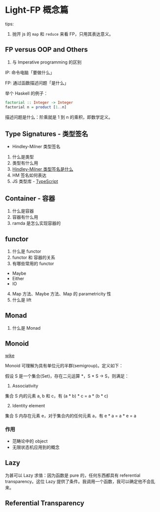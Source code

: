# Light-FP 概念篇

tips:

1. 抛开 js 的 `map` 和 `reduce` 来看 FP，只用其表达意义。

## FP versus OOP and Others

1. 与 Imperative programming 的区别

IP: 命令电脑「要做什么」

FP: 通过函数描述问题「是什么」

举个 Haskell 的例子：

```haskell
factorial :: Integer -> Integer
factorial n = product [1..n]
```

描述问题是什么：阶乘就是 1 到 n 的乘积，即数学定义。

## Type Signatures - 类型签名

- Hindley-Milner 类型签名

1. 什么是类型
2. 类型有什么用
3. [Hindley-Milner 类型签名是什么](https://www.zybuluo.com/darwin-yuan/note/424724)
4. HM 签名如何表达
5. JS 类型库 - [TypeScript](https://ts.xcatliu.com/)

## Container - 容器

1. 什么是容器
2. 容器有什么用
3. ramda 是怎么实现容器的

## functor

1. 什么是 functor
2. functor 和 容器的关系
3. 有哪些常用的 functor
  - Maybe
  - Either
  - IO

4. Map 方法、Maybe 方法、Map 的 parametricity 性
5. 什么是 lift

## Monad

1. 什么是 Monad

## Monoid

[wike](https://en.wikipedia.org/wiki/Monoid)

Monoid 可理解为具有单位元的半群(semigroup)。定义如下：

假设 S 是一个集合(Set)，存在二元运算 *，S * S -> S，则满足：

1. Associativity

集合 S 内的元素 a, b 和 c，有 (a * b) * c = a * (b * c)

2. Identity element

集合 S 内存在元素 e，对于集合内的任何元素 a，有 e * a = a * e = a

### 作用

+ 范畴论中的 object
+ 无限状态机应用到的概念

## Lazy

为甚可以 Lazy 求值：因为函数是 pure 的，任何东西都具有 referential transparency。这位 Lazy 提供了条件。我调用一个函数，我可以确定他不会乱来。

## Referential Transparency